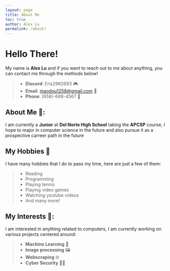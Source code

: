 ```yaml
---
layout: page
title: About Me
toc: true
author: Alex Lu
permalink: /about/
---
```


# Hello There!
My name is **Alex Lu** and if you want to reach out to me about anything, you can contact me through the methods below!
> - **Discord**: Eris29#2693             🎮
> - **Email**:   [maodou1258@gmail.com](mailto:maodou1258@gmail.com)    📧
> - **Phone**:   (858)-688-4567          📱



## About Me 📓:
I am currently a **Junior** at **Del Norte High School** taking the **APCSP** course, I hope to major in computer science in the future and also pursue it as a prospective carreer path in the future


## My Hobbies 🎾

I have many hobbies that I do to pass my time, here are just a few of them:

> * Reading
> * Programming
> * Playing tennis
> * Playing video games
> * Watching youtube videos
> * And many more!


## My Interests 🔬:
I am interested in anything related to computers, I am currently working on various projects centered around:
> - **Machine Learning** 🤖
> - **Image processing** 🖼️
> - **Webscraping**      🌐
> - **Cyber Security**   🐱‍💻
